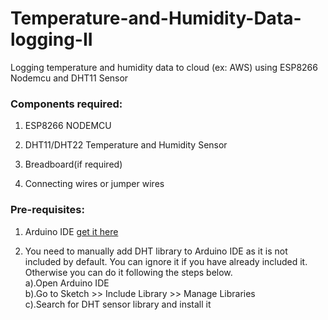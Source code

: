 # Temperature-and-Humidity-Data-logging-II
Logging temperature and humidity data to cloud (ex: AWS) using ESP8266 Nodemcu and DHT11 Sensor


### Components required:
  1. ESP8266 NODEMCU
  
  2. DHT11/DHT22 Temperature and Humidity Sensor
  
  3. Breadboard(if required)
  
  4. Connecting wires or jumper wires

### Pre-requisites:
 1. Arduino IDE [get it here](https://arduino.en.softonic.com/)
 
 2. You need to manually add DHT library to Arduino IDE as it is not included by default. You can ignore it if you have already included it. Otherwise you can do it following the     steps below.<br>
      a).Open Arduino IDE <br>
      b).Go to Sketch >> Include Library >> Manage Libraries <br>
      c).Search for DHT sensor library and install it
